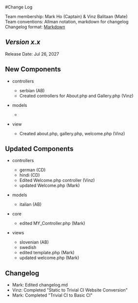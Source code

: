 #Change Log

Team membership:  Mark Ho (Captain) & Vinz Balitaan (Mate)  
Team conventions: Allman notation, markdown for changelog  
Changelog format: [Markdown](https://github.com/adam-p/markdown-here/wiki/Markdown-Cheatsheet) 

## *Version x.x*

Release Date: Jul 26, 2027

## New Components

-   controllers

    -   serbian (AB)
    -   Created controllers for About.php and Gallery.php (Vinz)

-   models

    -

-   view
    -   Created about.php, gallery.php, welcome.php (Vinz)
    
## Updated Components

-   controllers

    -   german (CD)
    -   hindi (CD)
    -   Edited Welcome.php controller (Vinz)
    -   updated Welcome.php (Mark)
-   models

    -   italian (AB)
-   core
    -  edited MY_Controller.php (Mark)
    
-   views

    -   slovenian (AB)
    -   swedish
    -   edited template.php (Mark)
    -   updated welcome.php (Mark)
    
## Changelog

- Mark: Edited changelog.md
- Vinz: Completed "Static to Trivial CI Website Conversion"
- Mark: Completed "Trivial CI to Basic CI"
